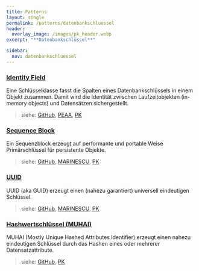 ```yaml
---
title: Patterns
layout: single
permalink: /patterns/datenbankschluessel
header:
  overlay_image: /images/pk_header.webp
excerpt: "**Datenbankschlüssel**"

sidebar:
  nav: datenbankschluessel
---
```


### [Identity Field](/patterns/datenbankschluessel/identityfield)
Eine Schlüsselklasse fasst die Spalten eines Datenbankschlüssels in einem Objekt zusammen. Damit wird die Identität zwischen Laufzeitobjekten (in-memory objects) und Datensätzen sichergestellt.

> siehe: [GitHub](https://github.com/KarlEilebrecht/patterns-kompakt-code/blob/main/src/test/java/de/calamanari/pk/identityfield/README.md), [PEAA](/literature#peaa), [PK](/literature#pk)

### [Sequence Block](/patterns/datenbankschluessel/sequenceblock)
Ein Sequenzblock erzeugt auf performante und portable Weise Primärschlüssel für persistente Objekte.

> siehe: [GitHub](https://github.com/KarlEilebrecht/patterns-kompakt-code/blob/main/src/test/java/de/calamanari/pk/sequenceblock/README.md), [MARINESCU](/literature#marinescu), [PK](/literature#pk)

### [UUID](/patterns/datenbankschluessel/uuid)
UUID (aka GUID) erzeugt einen (nahezu garantiert) universell eindeutigen Schlüssel.

> siehe: [GitHub](https://github.com/KarlEilebrecht/patterns-kompakt-code/blob/main/src/test/java/de/calamanari/pk/uuid/README.md), [MARINESCU](/literature#marinescu), [PK](/literature#pk)

### [Hashwertschlüssel (MUHAI)](/patterns/datenbankschluessel/hashwertschluessel)
MUHAI (Mostly Unique Hashed Attributes Identifier) erzeugt einen nahezu eindeutigen Schlüssel durch das Hashen eines oder mehrerer Datensatzattribute.

> siehe: [GitHub](https://github.com/KarlEilebrecht/patterns-kompakt-code/blob/main/src/test/java/de/calamanari/pk/muhai/README.md), [PK](/literature#pk)

